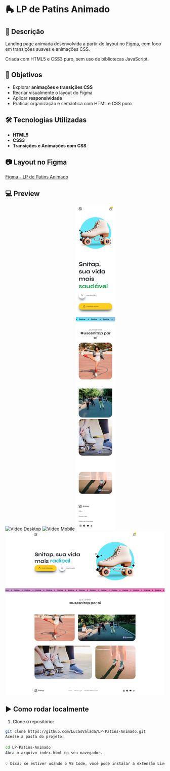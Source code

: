 # 🛼 LP de Patins Animado

## 📌 Descrição

Landing page animada desenvolvida a partir do layout no [Figma](https://www.figma.com/design/yEkozJSDnxO1WwCbFpyFNA/LP-de-patins-animada--Community-?m=auto&is-community-duplicate=1&fuid=945362269147469255), com foco em transições suaves e animações CSS.

Criada com HTML5 e CSS3 puro, sem uso de bibliotecas JavaScript.

## 🎯 Objetivos

- Explorar **animações e transições CSS**
- Recriar visualmente o layout do Figma
- Aplicar **responsividade**
- Praticar organização e semântica com HTML e CSS puro

## 🛠️ Tecnologias Utilizadas

- **HTML5**
- **CSS3**
- **Transições e Animações com CSS**

## 📷 Layout no Figma

[Figma - LP de Patins Animado](https://www.figma.com/design/yEkozJSDnxO1WwCbFpyFNA/LP-de-patins-animada--Community-?m=auto&is-community-duplicate=1&fuid=945362269147469255)

## 💻 Preview

![Video Desktop](./assets/Desktop%20Unitap.gif)
![Video Mobile](./assets/Mobile.gif)
![Mobile](mobile.png)
![Desktop](desktop.png)

## ▶️ Como rodar localmente

1. Clone o repositório:

```bash
git clone https://github.com/LucasValada/LP-Patins-Animado.git
Acesse a pasta do projeto:

cd LP-Patins-Animado
Abra o arquivo index.html no seu navegador.

💡 Dica: se estiver usando o VS Code, você pode instalar a extensão Live Server para facilitar o preview em tempo real.
```
